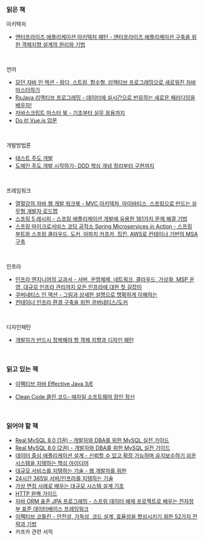 ### 읽은 책

아키텍처

- [엔터프라이즈 애플리케이션 아키텍처 패턴 - 엔터프라이즈 애플리케이션 구축을 위한 객체지향 설계의 원리와 기법](http://www.yes24.com/Product/Goods/22384677)

<br>

언어

- [모던 자바 인 액션 - 람다, 스트림, 함수형, 리액티브 프로그래밍으로 새로워진 자바 마스터하기](http://www.yes24.com/Product/Goods/77125987)
- [RxJava 리액티브 프로그래밍 - 데이터에 실시간으로 반응하는 새로운 패러다임을 배우자!](http://www.yes24.com/Product/Goods/71768642)
- [자바스크립트 마스터 북 - 기초부터 실무 응용까지](http://www.yes24.com/Product/Goods/44324818)
- [Do it! Vue.js 입문](http://www.yes24.com/Product/Goods/58206961)

<br>

개발방법론

- [테스트 주도 개발](http://www.yes24.com/Product/Goods/12246033)
- [도메인 주도 개발 시작하기- DDD 핵심 개념 정리부터 구현까지](http://www.yes24.com/Product/Goods/108431347)

<br>

프레임워크

- [열혈강의 자바 웹 개발 워크북 - MVC 아키텍처, 마이바티스, 스프링으로 만드는 실무형 개발자 로드맵](http://www.yes24.com/Product/Goods/13159413)
- [스프링 5 레시피 - 스프링 애플리케이션 개발에 유용한 161가지 문제 해결 기법](http://www.yes24.com/Product/Goods/63713129)
- [스프링 마이크로서비스 코딩 공작소 Spring Microservices in Action - 스프링 부트와 스프링 클라우드, 도커, 아파치 카프카, 집킨, AWS로 컨테이너 기반의 MSA 구축](http://www.yes24.com/Product/Goods/67473377)

<br>

인프라

- [인프라 엔지니어의 교과서 - 서버, 운영체제, 네트워크, 클라우드, 가상화, MSP 운영, 대규모 인프라 관리까지 모든 인프라에 대한 첫 길잡이](http://www.yes24.com/Product/Goods/13486433)
- [쿠버네티스 인 액션 - 그림과 상세한 설명으로 명확하게 이해하는](http://www.yes24.com/Product/Goods/89607047)
- [컨테이너 인프라 환경 구축을 위한 쿠버네티스/도커](http://www.yes24.com/Product/Goods/102099414)

<br>

디자인패턴

- [개발자가 반드시 정복해야 할 객체 지향과 디자인 패턴](http://www.yes24.com/Product/Goods/9179120)

<br>

### 읽고 있는 책

- [이펙티브 자바 Effective Java 3/E](http://www.yes24.com/Product/Goods/65551284)

- [Clean Code 클린 코드- 애자일 소프트웨어 장인 정신](http://www.yes24.com/Product/Goods/11681152)

<br>

### 읽어야 할 책

- [Real MySQL 8.0 (1권) - 개발자와 DBA를 위한 MySQL 실전 가이드](http://www.yes24.com/Product/Goods/103415627)
- [Real MySQL 8.0 (2권) - 개발자와 DBA를 위한 MySQL 실전 가이드](http://www.yes24.com/Product/Goods/103415767)
- [데이터 중심 애플리케이션 설계 - 신뢰할 수 있고 확장 가능하며 유지보수하기 쉬운 시스템을 지탱하는 핵심 아이디어](http://www.yes24.com/Product/Goods/59566585)
- [대규모 서비스를 지탱하는 기술 - 웹 개발자를 위한](http://www.yes24.com/Product/Goods/4667932)
- [24시간 365일 서버/인프라를 지탱하는 기술](http://www.yes24.com/Product/Goods/3377489)
- [가상 면접 사례로 배우는 대규모 시스템 설계 기초](http://www.yes24.com/Product/Goods/102819435)
- [HTTP 완벽 가이드](http://www.yes24.com/Product/Goods/15381085)
- [자바 ORM 표준 JPA 프로그래밍 - 스프링 데이터 예제 프로젝트로 배우는 전자정부 표준 데이터베이스 프레임워크](http://www.yes24.com/Product/Goods/19040233)
- [이펙티브 코틀린 - 안전성, 가독성, 코드 설계, 효율성을 향상시키기 위한 52가지 전략과 기법](http://www.yes24.com/Product/Goods/106225986)
- 카프카 관련 서적

